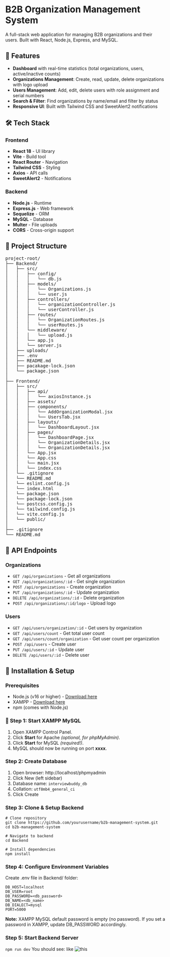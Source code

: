 # B2B Organization Management System

A full-stack web application for managing B2B organizations and their users. Built with React, Node.js, Express, and MySQL.

## 🚀 Features

- **Dashboard** with real-time statistics (total organizations, users, active/inactive counts)
- **Organizations Management**: Create, read, update, delete organizations with logo upload
- **Users Management**: Add, edit, delete users with role assignment and serial numbers
- **Search & Filter**: Find organizations by name/email and filter by status
- **Responsive UI**: Built with Tailwind CSS and SweetAlert2 notifications

## 🛠️ Tech Stack
### Frontend
- **React 18** - UI library
- **Vite** - Build tool
- **React Router** - Navigation
- **Tailwind CSS** - Styling
- **Axios** - API calls
- **SweetAlert2** - Notifications

### Backend
- **Node.js** - Runtime
- **Express.js** - Web framework
- **Sequelize** - ORM
- **MySQL** - Database
- **Multer** - File uploads
- **CORS** - Cross-origin support

## 📁 Project Structure
<pre>
project-root/
├── Backend/
│   ├── src/
│   │   ├── config/
│   │   │   └── db.js
│   │   ├── models/
│   │   │   └── Organizations.js
│   │   │   └── user.js
│   │   ├── controllers/
│   │   │   └── organizationController.js
│   │   │   └── userController.js
│   │   ├── routes/
│   │   │   └── OrganizationRoutes.js
│   │   │   └── userRoutes.js
│   │   └── middleware/
│   │   │   └── upload.js
│   │   └── app.js
│   │   └── server.js
│   ├── uploads/
│   ├── .env
│   ├── README.md
│   ├── pacakage-lock.json
│   └── package.json
│
├── Frontend/
│   ├── src/
│   │   ├── api/
│   │   │   └── axiosInstance.js
│   │   ├── assets/
│   │   ├── components/
│   │   │   └── AddOrganizationModal.jsx
│   │   │   └── UsersTab.jsx
│   │   ├── layouts/
│   │   │   └── DashboardLayout.jsx
│   │   ├── pages/
│   │   │   └── DashboardPage.jsx
│   │   │   └── OrganizationDetails.jsx
│   │   │   └── OrganizationDetails.jsx
│   │   └── App.jsx
│   │   └── App.css
│   │   └── main.jsx
│   │   └── index.css
│   └── .gitignore
│   └── README.md
│   └── eslint.config.js
│   └── index.html
│   └── package.json
│   └── package-lock.json
│   └── postcss.config.js
│   └── tailwind.config.js
│   └── vite.config.js
│   └── public/
│
├── .gitignore
└── README.md
</pre>

## 🔌 API Endpoints

### Organizations
- `GET /api/organizations` - Get all organizations
- `GET /api/organizations/:id` - Get single organization
- `POST /api/organizations` - Create organization
- `PUT /api/organizations/:id` - Update organization
- `DELETE /api/organizations/:id` - Delete organization
- `POST /api/organizations/:id/logo` - Upload logo

### Users
- `GET /api/users/organization/:id` - Get users by organization
- `GET /api/users/count` - Get total user count
- `GET /api/users/count/organization` - Get user count per organization
- `POST /api/users` - Create user
- `PUT /api/users/:id` - Update user
- `DELETE /api/users/:id` - Delete user


## 🔧 Installation & Setup

### Prerequisites
- Node.js (v16 or higher) - [Download here](https://nodejs.org/en)
- XAMPP - [Download here](https://www.apachefriends.org/download.html)
- npm (comes with Node.js)

### 🔗 Step 1: Start XAMPP MySQL
1. Open XAMPP Control Panel.  
2. Click **Start** for Apache *(optional, for phpMyAdmin)*.  
3. Click **Start** for MySQL *(required!)*.  
4. MySQL should now be running on port **xxxx**.

### Step 2: Create Database
1. Open browser: http://localhost/phpmyadmin
2. Click New (left sidebar)
3. Database name: `interviewbuddy_db`
4. Collation: `utf8mb4_general_ci`
5. Click Create

### Step 3: Clone & Setup Backend
```
# Clone repository
git clone https://github.com/yourusername/b2b-management-system.git
cd b2b-management-system

# Navigate to backend
cd Backend

# Install dependencies
npm install
```

### Step 4: Configure Environment Variables
Create .env file in Backend/ folder:
```
DB_HOST=localhost
DB_USER=root
DB_PASSWORD=<db_password>
DB_NAME=<db_name>
DB_DIALECT=mysql
PORT=5000
```
**Note:** XAMPP MySQL default password is empty (no password). If you set a password in XAMPP, update DB_PASSWORD accordingly.

### Step 5: Start Backend Server
`npm run dev`
You should see:
like ![this](https://ibb.co/NwNMhDs)










